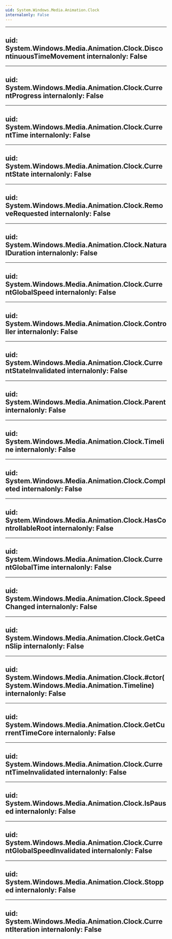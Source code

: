 ```yaml
---
uid: System.Windows.Media.Animation.Clock
internalonly: False
---
```


---
uid: System.Windows.Media.Animation.Clock.DiscontinuousTimeMovement
internalonly: False
---

---
uid: System.Windows.Media.Animation.Clock.CurrentProgress
internalonly: False
---

---
uid: System.Windows.Media.Animation.Clock.CurrentTime
internalonly: False
---

---
uid: System.Windows.Media.Animation.Clock.CurrentState
internalonly: False
---

---
uid: System.Windows.Media.Animation.Clock.RemoveRequested
internalonly: False
---

---
uid: System.Windows.Media.Animation.Clock.NaturalDuration
internalonly: False
---

---
uid: System.Windows.Media.Animation.Clock.CurrentGlobalSpeed
internalonly: False
---

---
uid: System.Windows.Media.Animation.Clock.Controller
internalonly: False
---

---
uid: System.Windows.Media.Animation.Clock.CurrentStateInvalidated
internalonly: False
---

---
uid: System.Windows.Media.Animation.Clock.Parent
internalonly: False
---

---
uid: System.Windows.Media.Animation.Clock.Timeline
internalonly: False
---

---
uid: System.Windows.Media.Animation.Clock.Completed
internalonly: False
---

---
uid: System.Windows.Media.Animation.Clock.HasControllableRoot
internalonly: False
---

---
uid: System.Windows.Media.Animation.Clock.CurrentGlobalTime
internalonly: False
---

---
uid: System.Windows.Media.Animation.Clock.SpeedChanged
internalonly: False
---

---
uid: System.Windows.Media.Animation.Clock.GetCanSlip
internalonly: False
---

---
uid: System.Windows.Media.Animation.Clock.#ctor(System.Windows.Media.Animation.Timeline)
internalonly: False
---

---
uid: System.Windows.Media.Animation.Clock.GetCurrentTimeCore
internalonly: False
---

---
uid: System.Windows.Media.Animation.Clock.CurrentTimeInvalidated
internalonly: False
---

---
uid: System.Windows.Media.Animation.Clock.IsPaused
internalonly: False
---

---
uid: System.Windows.Media.Animation.Clock.CurrentGlobalSpeedInvalidated
internalonly: False
---

---
uid: System.Windows.Media.Animation.Clock.Stopped
internalonly: False
---

---
uid: System.Windows.Media.Animation.Clock.CurrentIteration
internalonly: False
---
